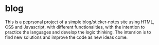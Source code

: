 # blog

This is a peprsonal project of a simple blog/sticker-notes site using HTML, CSS and Javascript, with different functionalities, with the intention to practice the languages and develop the logic thinking. The intenrion is to find new solutions and improve the code as new ideas come.
